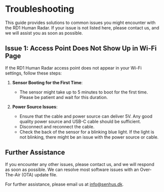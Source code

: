 # Troubleshooting

This guide provides solutions to common issues you might encounter with the RD1 Human Radar. If your issue is not listed here, please contact us, and we will assist you as soon as possible.

## Issue 1: Access Point Does Not Show Up in Wi-Fi Page

If the RD1 Human Radar access point does not appear in your Wi-Fi settings, follow these steps:

1. **Sensor Booting for the First Time**:
   - The sensor might take up to 5 minutes to boot for the first time. Please be patient and wait for this duration.
   
2. **Power Source Issues**:
   - Ensure that the cable and power source can deliver 5V. Any good quality power source and USB-C cable should be sufficient.
   - Disconnect and reconnect the cable.
   - Check the back of the sensor for a blinking blue light. If the light is not blinking, there might be an issue with the power source or cable.

## Further Assistance

If you encounter any other issues, please contact us, and we will respond as soon as possible. We can resolve most software issues with an Over-The-Air (OTA) update file.

For further assistance, please email us at [info@senhus.dk](mailto:info@senhus.dk).